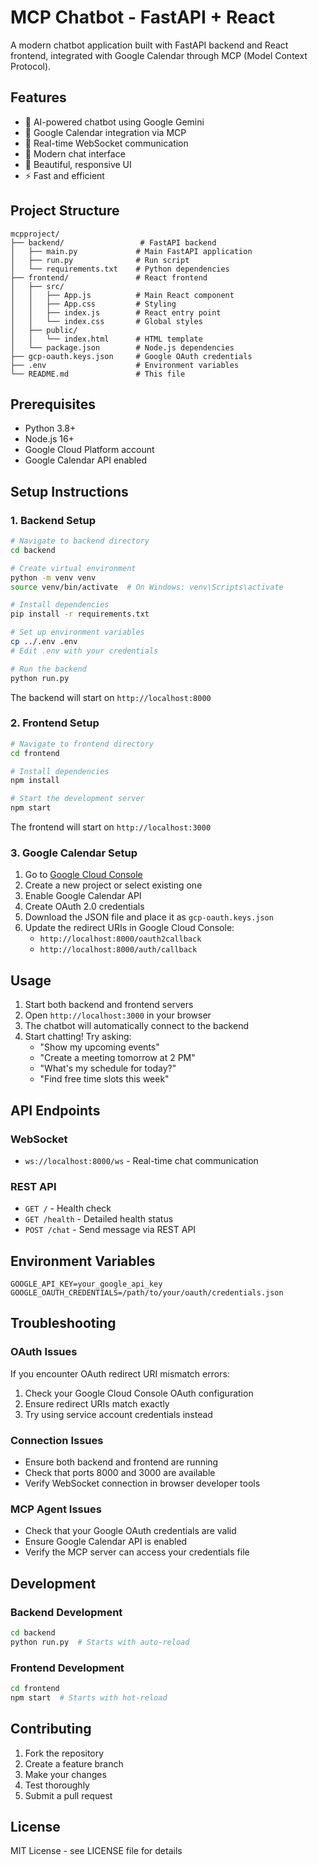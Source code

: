 # MCP Chatbot - FastAPI + React

A modern chatbot application built with FastAPI backend and React frontend, integrated with Google Calendar through MCP (Model Context Protocol).

## Features

- 🤖 AI-powered chatbot using Google Gemini
- 📅 Google Calendar integration via MCP
- 🔄 Real-time WebSocket communication
- 💬 Modern chat interface
- 🎨 Beautiful, responsive UI
- ⚡ Fast and efficient

## Project Structure

```
mcpproject/
├── backend/                 # FastAPI backend
│   ├── main.py             # Main FastAPI application
│   ├── run.py              # Run script
│   └── requirements.txt    # Python dependencies
├── frontend/               # React frontend
│   ├── src/
│   │   ├── App.js          # Main React component
│   │   ├── App.css         # Styling
│   │   ├── index.js        # React entry point
│   │   └── index.css       # Global styles
│   ├── public/
│   │   └── index.html      # HTML template
│   └── package.json        # Node.js dependencies
├── gcp-oauth.keys.json     # Google OAuth credentials
├── .env                    # Environment variables
└── README.md               # This file
```

## Prerequisites

- Python 3.8+
- Node.js 16+
- Google Cloud Platform account
- Google Calendar API enabled

## Setup Instructions

### 1. Backend Setup

```bash
# Navigate to backend directory
cd backend

# Create virtual environment
python -m venv venv
source venv/bin/activate  # On Windows: venv\Scripts\activate

# Install dependencies
pip install -r requirements.txt

# Set up environment variables
cp ../.env .env
# Edit .env with your credentials

# Run the backend
python run.py
```

The backend will start on `http://localhost:8000`

### 2. Frontend Setup

```bash
# Navigate to frontend directory
cd frontend

# Install dependencies
npm install

# Start the development server
npm start
```

The frontend will start on `http://localhost:3000`

### 3. Google Calendar Setup

1. Go to [Google Cloud Console](https://console.cloud.google.com/)
2. Create a new project or select existing one
3. Enable Google Calendar API
4. Create OAuth 2.0 credentials
5. Download the JSON file and place it as `gcp-oauth.keys.json`
6. Update the redirect URIs in Google Cloud Console:
   - `http://localhost:8000/oauth2callback`
   - `http://localhost:8000/auth/callback`

## Usage

1. Start both backend and frontend servers
2. Open `http://localhost:3000` in your browser
3. The chatbot will automatically connect to the backend
4. Start chatting! Try asking:
   - "Show my upcoming events"
   - "Create a meeting tomorrow at 2 PM"
   - "What's my schedule for today?"
   - "Find free time slots this week"

## API Endpoints

### WebSocket
- `ws://localhost:8000/ws` - Real-time chat communication

### REST API
- `GET /` - Health check
- `GET /health` - Detailed health status
- `POST /chat` - Send message via REST API

## Environment Variables

```env
GOOGLE_API_KEY=your_google_api_key
GOOGLE_OAUTH_CREDENTIALS=/path/to/your/oauth/credentials.json
```

## Troubleshooting

### OAuth Issues
If you encounter OAuth redirect URI mismatch errors:
1. Check your Google Cloud Console OAuth configuration
2. Ensure redirect URIs match exactly
3. Try using service account credentials instead

### Connection Issues
- Ensure both backend and frontend are running
- Check that ports 8000 and 3000 are available
- Verify WebSocket connection in browser developer tools

### MCP Agent Issues
- Check that your Google OAuth credentials are valid
- Ensure Google Calendar API is enabled
- Verify the MCP server can access your credentials file

## Development

### Backend Development
```bash
cd backend
python run.py  # Starts with auto-reload
```

### Frontend Development
```bash
cd frontend
npm start  # Starts with hot-reload
```


## Contributing

1. Fork the repository
2. Create a feature branch
3. Make your changes
4. Test thoroughly
5. Submit a pull request

## License

MIT License - see LICENSE file for details
